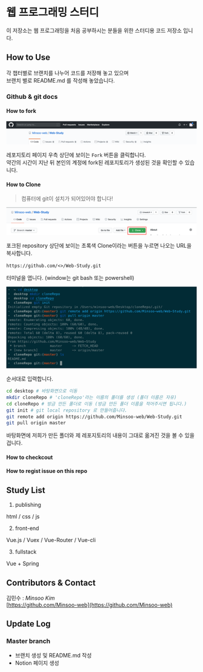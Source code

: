 # 웹 프로그래밍 스터디

이 저장소는 웹 프로그래밍을 처음 공부하시는 분들을 위한 스터디용 코드 저장소 입니다.

## How to Use

각 챕터별로 브랜치를 나누어 코드를 저장해 놓고 있으며  
브랜치 별로 README.md 를 작성해 놓았습니다.

### Github & git docs

#### How to fork

![screenShot3](./img/master-fork.png)

레포지토리 페이지 우측 상단에 보이는 `Fork` 버튼을 클릭합니다.  
약간의 시간이 지난 뒤 본인의 계정에 fork된 레포지토리가 생성된 것을 확인할 수 있습니다.

#### How to Clone

> 컴퓨터에 git이 설치가 되어있어야 합니다!

![screenShot1](./img/master-clone.png)

포크된 repository 상단에 보이는 초록색 Clone이라는 버튼을 누르면 나오는 URL을 복사합니다.

`https://github.com/<>/Web-Study.git`

터미널을 엽니다. (window는 git bash 또는 powershell)

![screenShot2](./img/master-terminal.png)

순서대로 입력합니다.

```bash
cd desktop # 바탕화면으로 이동
mkdir cloneRepo # 'cloneRepo'라는 이름의 폴더를 생성 (폴더 이름은 자유)
cd cloneRepo # 방금 만든 폴더로 이동 (방금 만든 폴더 이름을 적어주시면 됩니다.)
git init # git local repository 로 만들어줍니다.
git remote add origin https://github.com/Minsoo-web/Web-Study.git
git pull origin master
```

바탕화면에 저희가 만든 폴더와 제 레포지토리의 내용이 그대로 옮겨진 것을 볼 수 있을 겁니다.

#### How to checkcout

#### How to regist issue on this repo

## Study List

1. publishing

html / css / js

2. front-end

Vue.js / Vuex / Vue-Router / Vue-cli

3. fullstack

Vue + Spring

## Contributors & Contact

김민수 : _Minsoo Kim_  
[https://github.com/Minsoo-web](https://github.com/Minsoo-web)

## Update Log

### Master branch

- 브랜치 생성 및 README.md 작성
- Notion 페이지 생성
